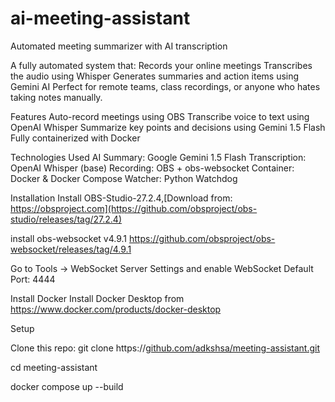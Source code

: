 # ai-meeting-assistant
Automated meeting summarizer with AI transcription 

A fully automated system that:
Records your online meetings
Transcribes the audio using Whisper
Generates summaries and action items using Gemini AI
Perfect for remote teams, class recordings, or anyone who hates taking notes manually.

Features
Auto-record meetings using OBS
Transcribe voice to text using OpenAI Whisper
Summarize key points and decisions using Gemini 1.5 Flash
Fully containerized with Docker

Technologies Used
AI Summary: Google Gemini 1.5 Flash
Transcription: OpenAI Whisper (base)
Recording: OBS + obs-websocket
Container: Docker & Docker Compose
Watcher: Python Watchdog

Installation
Install OBS-Studio-27.2.4,[Download from: https://obsproject.com](https://github.com/obsproject/obs-studio/releases/tag/27.2.4)

install obs-websocket v4.9.1  https://github.com/obsproject/obs-websocket/releases/tag/4.9.1


Go to Tools → WebSocket Server Settings and enable WebSocket
Default Port: 4444 

Install Docker
Install Docker Desktop from https://www.docker.com/products/docker-desktop

Setup

Clone this repo:
git clone https://[github.com/adkshsa/meeting-assistant.git](https://github.com/adkshsa/ai-meeting-assistant.git)

cd meeting-assistant

 docker compose up --build         
